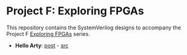 # Project F: Exploring FPGAs

This repository contains the SystemVerilog designs to accompany the Project F [Exploring FPGAs](https://projectf.io/tags/explore/) series.

* **Hello Arty**: [post](https://projectf.io/posts/hello-arty-1/) - [src](hello-arty)

